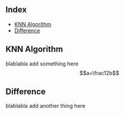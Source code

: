 ## Index
- [KNN Algorithm](#KNN-Algorithm)
- [Difference](#Difference)

## KNN Algorithm
blablabla
add something here 
$$a=\frac12b$$

## Difference
blablabla
add another thing here
<!--stackedit_data:
eyJoaXN0b3J5IjpbLTEyNzExMjc5NzgsLTE0ODg0ODg4MCwtND
A1MDk4NzEzLC00MDUwOTg3MTNdfQ==
-->
